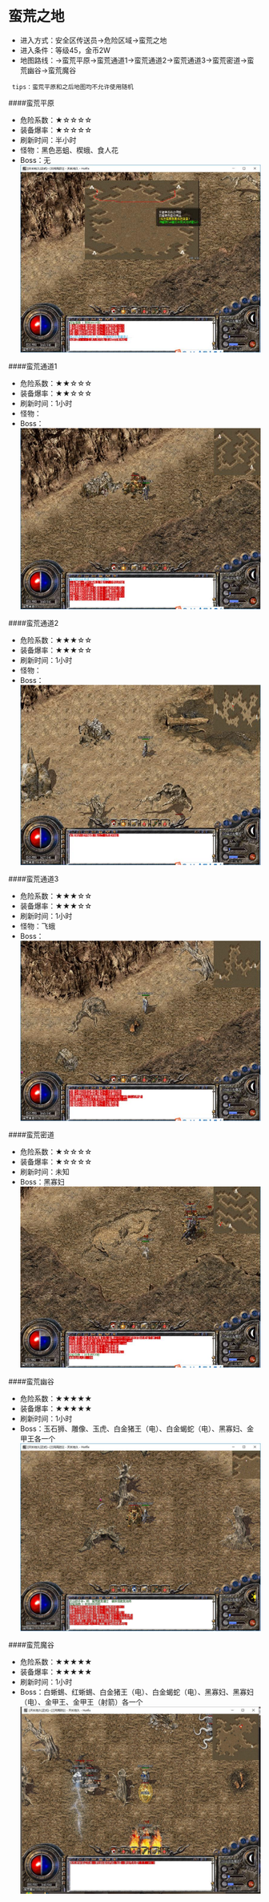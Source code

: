 # 蛮荒之地

* 进入方式：安全区传送员→危险区域→蛮荒之地
* 进入条件：等级45，金币2W
* 地图路线：→蛮荒平原→蛮荒通道1→蛮荒通道2→蛮荒通道3→蛮荒密道→蛮荒幽谷→蛮荒魔谷

```
 tips：蛮荒平原和之后地图均不允许使用随机
```

####蛮荒平原
* 危险系数：★☆☆☆☆
* 装备爆率：★☆☆☆☆
* 刷新时间：半小时
* 怪物：黑色恶蛆、楔蛾、食人花
* Boss：无
![](maps/蛮荒平原.png)

####蛮荒通道1
* 危险系数：★★☆☆☆
* 装备爆率：★★☆☆☆
* 刷新时间：1小时
* 怪物：
* Boss：
![](maps/蛮荒通道1.png)

####蛮荒通道2
* 危险系数：★★★☆☆
* 装备爆率：★★★☆☆
* 刷新时间：1小时
* 怪物：
* Boss：
![](maps/蛮荒通道2.png)

####蛮荒通道3
* 危险系数：★★★☆☆
* 装备爆率：★★★☆☆
* 刷新时间：1小时
* 怪物：飞蛾
* Boss：
![](maps/蛮荒通道3.png)

####蛮荒密道
* 危险系数：★☆☆☆☆
* 装备爆率：★☆☆☆☆
* 刷新时间：未知
* Boss：黑寡妇
![](maps/蛮荒密道.png)

####蛮荒幽谷
* 危险系数：★★★★★
* 装备爆率：★★★★★
* 刷新时间：1小时
* Boss：玉石狮、雕像、玉虎、白金猪王（电）、白金蝎蛇（电）、黑寡妇、金甲王各一个
![](maps/蛮荒幽谷.png)

####蛮荒魔谷
* 危险系数：★★★★★
* 装备爆率：★★★★★
* 刷新时间：1小时
* Boss：白蜥蜴、红蜥蜴、白金猪王（电）、白金蝎蛇（电）、黑寡妇、黑寡妇（电）、金甲王、金甲王（射箭）各一个
![](maps/蛮荒魔谷.png)



















